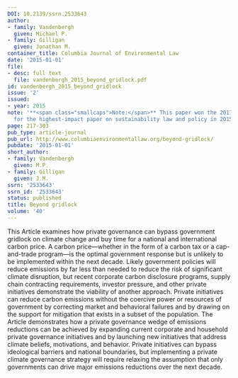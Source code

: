 ```yaml
---
DOI: 10.2139/ssrn.2533643
author:
- family: Vandenbergh
  given: Michael P.
- family: Gilligan
  given: Jonathan M.
container_title: Columbia Journal of Environmental Law
date: '2015-01-01'
file:
- desc: full text
  file: vandenbergh_2015_beyond_gridlock.pdf
id: vandenbergh_2015_beyond_gridlock
issue: '2'
issued:
- year: 2015
note: '**<span class="smallcaps">Note:</span>** This paper won the 2017 Morrison Prize
  for the highest-impact paper on sustainability law and policy in 2015'
page: 217-303
pub_type: article-journal
pub_url: http://www.columbiaenvironmentallaw.org/beyond-gridlock/
pubdate: '2015-01-01'
short_author:
- family: Vandenbergh
  given: M.P.
- family: Gilligan
  given: J.M.
ssrn: '2533643'
ssrn_id: '2533643'
status: published
title: Beyond gridlock
volume: '40'
---
```

This Article examines how private governance can bypass government gridlock on climate change and buy time for a national and international carbon price. A carbon price&#8212;whether in the form of a carbon tax or a cap-and-trade program&#8212;is the optimal government response but is unlikely to be implemented within the next decade. Likely government policies will reduce emissions by far less than needed to reduce the risk of significant climate disruption, but recent corporate carbon disclosure programs, supply chain contracting requirements, investor pressure, and other private initiatives demonstrate the viability of another approach. Private initiatives can reduce carbon emissions without the coercive power or resources of government by correcting market and behavioral failures and by drawing on the support for mitigation that exists in a subset of the population. The Article demonstrates how a private governance wedge of emissions reductions can be achieved by expanding current corporate and household private governance initiatives and by launching new initiatives that address climate beliefs, motivations, and behavior. Private initiatives can bypass ideological barriers and national boundaries, but implementing a private climate governance strategy will require relaxing the assumption that only governments can drive major emissions reductions over the next decade.
